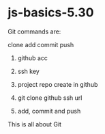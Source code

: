 # js-basics-5.30

Git commands are:

clone
add
commit
push

1. github acc
2. ssh key
3. project repo create in github
4. git clone github ssh url

5. add, commit and push

This is all about Git

